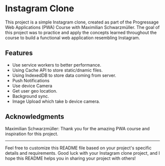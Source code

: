 # Instagram Clone
This project is a simple Instagram clone, created as part of the Progressage Web Applications (PWA) Course with Maximilian Schwarzmüller. The goal of this project was to practice and apply the concepts learned throughout the course to build a functional web application resembling Instagram.

## Features
*  Use service workers to better performance.
*  Using Cache API to store static/dnamic files.
*  Using IndexedDB to store data coming from server.
*  Push Notifications
*  Use device Camera
*  Get user geo location.
*  Background sync.
*  Image Upload which take b device camera.

##  Acknowledgments
Maximilian Schwarzmüller: Thank you for the amazing PWA course and inspiration for this project.
<hr/>
Feel free to customize this README file based on your project's specific details and requirements. Good luck with your Instagram clone project, and I hope this README helps you in sharing your project with others!
